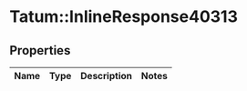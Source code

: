 # Tatum::InlineResponse40313

## Properties
Name | Type | Description | Notes
------------ | ------------- | ------------- | -------------

